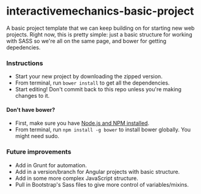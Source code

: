 # interactivemechanics-basic-project
A basic project template that we can keep building on for starting new web projects. Right now, this is pretty simple: just a basic structure for working with SASS so we're all on the same page, and bower for getting depedencies.

### Instructions
*  Start your new project by downloading the zipped version.
*  From terminal, run `bower install` to get all the dependencies.
*  Start editing! Don't commit back to this repo unless you're making changes to it.

#### Don't have bower?
*  First, make sure you have [Node.js and NPM installed](https://nodejs.org/en/).
*  From terminal, run `npm install -g bower` to install bower globally. You might need sudo.

### Future improvements
*  Add in Grunt for automation.
*  Add in a version/branch for Angular projects with basic structure.
*  Add in some more complex JavaScript structure.
*  Pull in Bootstrap's Sass files to give more control of variables/mixins.
